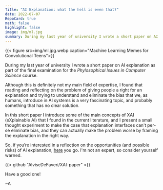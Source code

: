 ```yaml
---
Title: "AI Explanation: what the hell is even that?"
date: 2022-07-07
RepoCard: true
math: false
highlight: false
image: img/ml.jpg
summary: During my last year of university I wrote a short paper on AI explanation as part of the final examination for the Phylosophical Issues in Computer Science course. Although this is definitely not my main field of expertise, I found that reading and reflecting on the problem of giving people a right for an explanation and trying to understand and eliminate the bias that we...
---
```


{{< figure src=img/ml.jpg.webp caption="Machine Learning Memes for Convolutional Teens">}}

During my last year of university I wrote a short paper on AI explanation as part of the final examination for the _Phylosophical Issues in Computer Science_ course.

Although this is definitely not my main field of expertise, I found that reading and reflecting on the problem of giving people a right for an explanation and trying to understand and eliminate the bias that we, as humans, introduce in AI systems is a very fascinating topic, and probably something that has no clear solution.

In this short paper I introduce some of the main concepts of XAI (eXplainable AI) that I found in the current literature, and I present a small thought experiment to make the case that explanation interfaces can't per-se eliminate bias, and they can actually make the problem worse by framing the explanation in the right way.

So, if you’re interested in a reflection on the opportunities (and possible risks) of AI explanation, [here](https://raw.githubusercontent.com/AlviseDeFaveri/XAI-paper/master/main.pdf) you go. I'm not an expert, so consider yourself warned.

{{< github "AlviseDeFaveri/XAI-paper" >}}

Have a good one!

~A

